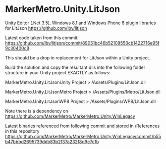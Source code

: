 MarkerMetro.Unity.LitJson
=========================

Unity Editor (.Net 3.5), Windows 8.1 and Windows Phone 8 plugin libraries for LitJson https://github.com/lbv/litjson

Latest code taken from this commit:
https://github.com/lbv/litjson/commit/89051bc46b52109550cb1422716e95f9c30400c8

This should be a drop in replacement for LitJson within a Unity project. 

Build the solution and copy the resultant dlls into the following folder structure in your Unity project EXACTLY as follows:

MarkerMetro.Unity.LitJsonUnity Project > /Assets/Plugins/LitJson.dll

MarkerMetro.Unity.LitJsonMetro Project > /Assets/Plugins/Metro/LitJson.dll

MarkerMetro.Unity.LitJsonWP8 Project > /Assets/Plugins/WP8/LitJson.dll

Note there is a dependency on https://github.com/MarkerMetro/MarkerMetro.Unity.WinLegacy

Latest binaries referenced from following commit and stored in /References in this repository
https://github.com/MarkerMetro/MarkerMetro.Unity.WinLegacy/commit/b55b47bbbd2695739ddb83b2f37a232f8d9e7c1b


